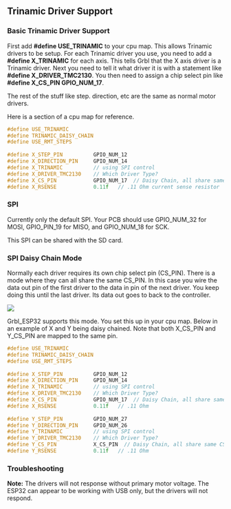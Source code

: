 ## Trinamic Driver Support

### Basic Trinamic Driver Support

First add **#define USE_TRINAMIC** to your cpu map. This allows Trinamic drivers to be setup. For each Trinamic driver you  use, you need to add a **#define X_TRINAMIC** for each axis. This tells Grbl that the X axis driver is a Trinamic driver. Next you need to tell it what driver it is with a statement like **#define X_DRIVER_TMC2130**. You then need to assign a chip select pin like **#define X_CS_PIN GPIO_NUM_17**. 

The rest of the stuff like step. direction, etc are the same as normal motor drivers.

Here is a section of a cpu map for reference.

```C++
#define USE_TRINAMIC  
#define TRINAMIC_DAISY_CHAIN
#define USE_RMT_STEPS
	
#define X_STEP_PIN      	GPIO_NUM_12
#define X_DIRECTION_PIN   	GPIO_NUM_14
#define X_TRINAMIC   	   	// using SPI control
#define X_DRIVER_TMC2130 	// Which Driver Type?
#define X_CS_PIN    		GPIO_NUM_17  // Daisy Chain, all share same CS pin
#define X_RSENSE			0.11f   // .11 Ohm current sense resistor
```



### SPI 

Currently only the default SPI. Your PCB should use GPIO_NUM_32 for MOSI, GPIO_PIN_19 for MISO, and GPIO_NUM_18 for SCK.

This SPI can be shared with the SD card.

### SPI Daisy Chain Mode

Normally each driver requires its own chip select pin (CS_PIN). There is a mode where they can all share the same CS_PIN. In this case you wire the data out pin of the first driver to the data in pin of the next driver. You keep doing this until the last driver. Its data out goes to back to the controller.



![](http://www.buildlog.net/blog/wp-content/uploads/2019/11/daisy_chain.png)

Grbl_ESP32 supports this mode. You set this up in your cpu map. Below in an example of X and Y being daisy chained. Note that both X_CS_PIN and Y_CS_PIN are mapped to the same pin.

```C++
#define USE_TRINAMIC  
#define TRINAMIC_DAISY_CHAIN
#define USE_RMT_STEPS
	
#define X_STEP_PIN      	GPIO_NUM_12
#define X_DIRECTION_PIN   	GPIO_NUM_14
#define X_TRINAMIC   	   	// using SPI control
#define X_DRIVER_TMC2130 	// Which Driver Type?
#define X_CS_PIN    		GPIO_NUM_17  // Daisy Chain, all share same CS pin
#define X_RSENSE			0.11f   // .11 Ohm
	
#define Y_STEP_PIN      	GPIO_NUM_27
#define Y_DIRECTION_PIN   	GPIO_NUM_26
#define Y_TRINAMIC   	   	// using SPI control
#define Y_DRIVER_TMC2130 	// Which Driver Type?
#define Y_CS_PIN    		X_CS_PIN  // Daisy Chain, all share same CS pin
#define Y_RSENSE			0.11f   // .11 Ohm
```

### Troubleshooting

**Note:** The drivers will not response without primary motor voltage. The ESP32 can appear to be working with USB only, but the drivers will not respond.



